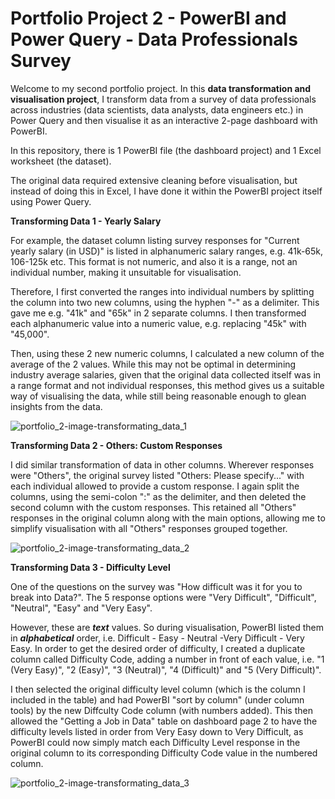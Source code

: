 # Portfolio Project 2 - PowerBI and Power Query - Data Professionals Survey

Welcome to my second portfolio project. In this **data transformation and visualisation project**, I transform data from a survey of data professionals across industries (data scientists, data analysts, data engineers etc.) in Power Query and then visualise it as an interactive 2-page dashboard with PowerBI.

In this repository, there is 1 PowerBI file (the dashboard project) and 1 Excel worksheet (the dataset).

The original data required extensive cleaning before visualisation, but instead of doing this in Excel, I have done it within the PowerBI project itself using Power Query.


**Transforming Data 1 - Yearly Salary**

For example, the dataset column listing survey responses for "Current yearly salary (in USD)" is listed in alphanumeric salary ranges, e.g. 41k-65k, 106-125k etc. This format is not numeric, and also it is a range, not an individual number, making it unsuitable for visualisation.

Therefore, I first converted the ranges into individual numbers by splitting the column into two new columns, using the hyphen "-" as a delimiter. This gave me e.g. "41k" and "65k" in 2 separate columns. I then transformed each alphanumeric value into a numeric value, e.g. replacing "45k" with "45,000".

Then, using these 2 new numeric columns, I calculated a new column of the average of the 2 values. While this may not be optimal in determining industry average salaries, given that the original data collected itself was in a range format and not individual responses, this method gives us a suitable way of visualising the data, while still being reasonable enough to glean insights from the data.

![portfolio_2-image-transformating_data_1](https://user-images.githubusercontent.com/122973220/213428543-0ea1cd43-a23e-47a4-b408-9f9cab894b56.jpg)

**Transforming Data 2 - Others: Custom Responses**

I did similar transformation of data in other columns. Wherever responses were "Others", the original survey listed "Others: Please specify..." with each individual allowed to provide a custom response. I again split the columns, using the semi-colon ":" as the delimiter, and then deleted the second column with the custom responses. This retained all "Others" responses in the original column along with the main options, allowing me to simplify visualisation with all "Others" responses grouped together.

![portfolio_2-image-transformating_data_2](https://user-images.githubusercontent.com/122973220/213428528-ee97c2c3-ed15-4b35-92a2-2522853b7d15.jpg)

**Transforming Data 3 - Difficulty Level**

One of the questions on the survey was "How difficult was it for you to break into Data?". The 5 response options were "Very Difficult", "Difficult", "Neutral", "Easy" and "Very Easy".

However, these are **_text_** values. So during visualisation, PowerBI listed them in **_alphabetical_** order, i.e. Difficult - Easy - Neutral -Very Difficult - Very Easy. In order to get the desired order of difficulty, I created a duplicate column called Difficulty Code, adding a number in front of each value, i.e. "1 (Very Easy)", "2 (Easy)", "3 (Neutral)", "4 (Difficult)" and "5 (Very Difficult)".

I then selected the original difficulty level column (which is the column I included in the table) and had PowerBI "sort by column" (under column tools) by the new Diffculty Code column (with numbers added). This then allowed the "Getting a Job in Data" table on dashboard page 2 to have the difficulty levels listed in order from Very Easy down to Very Difficult, as PowerBI could now simply match each Difficulty Level response in the original column to its corresponding Difficulty Code value in the numbered column.

![portfolio_2-image-transformating_data_3](https://user-images.githubusercontent.com/122973220/213427728-b7315e85-b628-44ac-b980-7eb19a75beb7.jpg)

